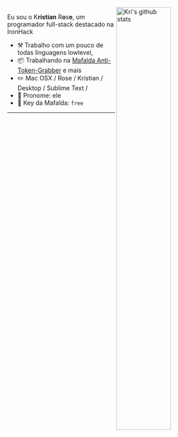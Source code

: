 <img align="right" alt="Kri's github stats" width="50%" src="https://github-readme-stats.vercel.app/api?username=kristianrose&show_icons=true">

Eu sou o K**ristian** R**o**s**e**, um programador full-stack destacado na IronHack

-   :hammer_and_pick: Trabalho com um pouco de todas linguagens lowlevel,
-   :package: Trabalhando na [Mafalda Anti-Token-Grabber](https://github.com/kristianrose) e mais
-   :pencil2: Mac OSX / Rose / Kristian / Desktop / Sublime Text / 
-   :man: Pronome: ele
-   :key: Key da Mafalda: `free`

---
